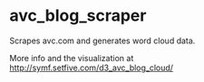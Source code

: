 avc_blog_scraper
================

Scrapes avc.com and generates word cloud data. 

More info and the visualization at http://symf.setfive.com/d3_avc_blog_cloud/
